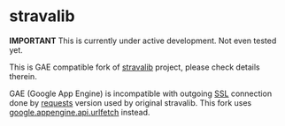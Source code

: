 # stravalib


**IMPORTANT**
This is currently under active development.  Not even tested yet.

This is GAE compatible fork of [stravalib](https://github.com/hozn/stravalib) project, please check details therein.

GAE (Google App Engine) is incompatible with outgoing [SSL](http://stackoverflow.com/questions/9762685/using-the-requests-python-library-in-google-app-engine) connection done by [requests](http://docs.python-requests.org/en/latest/) version used by original stravalib. This fork uses [google.appengine.api.urlfetch](https://cloud.google.com/appengine/docs/python/urlfetch/) instead.
